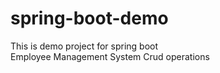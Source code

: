 # spring-boot-demo
This is demo project for spring boot
<br>
Employee Management System
Crud operations
